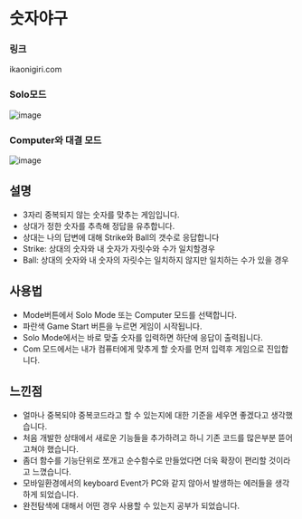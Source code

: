 # 숫자야구

### 링크
ikaonigiri.com

### Solo모드
![image](https://user-images.githubusercontent.com/77711238/130556008-ecd0a4be-e362-479f-8f33-3c9f0000193e.png)

### Computer와 대결 모드
![image](https://user-images.githubusercontent.com/77711238/130556034-46e47900-9c4e-44db-a364-232df901c28b.png)

## 설명
- 3자리 중복되지 않는 숫자를 맞추는 게임입니다.
- 상대가 정한 숫자를 추측해 정답을 유추합니다.
- 상대는 나의 답변에 대해 Strike와 Ball의 갯수로 응답합니다
- Strike: 상대의 숫자와 내 숫자가 자릿수와 수가 일치할경우
- Ball: 상대의 숫자와 내 숫자의 자릿수는 일치하지 않지만 일치하는 수가 있을 경우

## 사용법
- Mode버튼에서 Solo Mode 또는 Computer 모드를 선택합니다.
- 파란색 Game Start 버튼을 누르면 게임이 시작됩니다.
- Solo Mode에서는 바로 맞출 숫자를 입력하면 하단에 응답이 출력됩니다.
- Com 모드에서는 내가 컴퓨터에게 맞추게 할 숫자를 먼저 입력후 게임으로 진입합니다.


## 느낀점
- 얼마나 중복되야 중복코드라고 할 수 있는지에 대한 기준을 세우면 좋겠다고 생각했습니다.
- 처음 개발한 상태에서 새로운 기능들을 추가하려고 하니 기존 코드를 많은부분 뜯어고쳐야 했습니다.
- 좀더 함수를 기능단위로 쪼개고 순수함수로 만들었다면 더욱 확장이 편리할 것이라고 느꼈습니다.
- 모바일환경에서의 keyboard Event가 PC와 같지 않아서 발생하는 에러들을 생각하게 되었습니다.
- 완전탐색에 대해서 어떤 경우 사용할 수 있는지 공부가 되었습니다.
